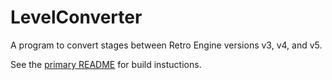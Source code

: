 # LevelConverter

A program to convert stages between Retro Engine versions v3, v4, and v5.

See the [primary README](README.md#Building) for build instuctions.